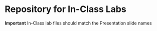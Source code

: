 # Repository for In-Class Labs

**Important** In-Class lab files should match the Presentation slide names